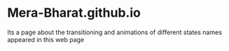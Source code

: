 # Mera-Bharat.github.io
Its a page about the transitioning and animations of different states names appeared in this web page
